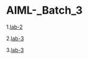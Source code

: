 # AIML-_Batch_3
1.[lab-2](https://github.com/Vanipriya996/AIML-_Batch_3/blob/main/priya.ipynb)

2.[lab-3](https://github.com/Vanipriya996/AIML-_Batch_3/blob/main/ass2.ipynb)

3.[lab-3](https://github.com/Vanipriya996/AIML-_Batch_3/blob/main/ASS3.ipynb)
